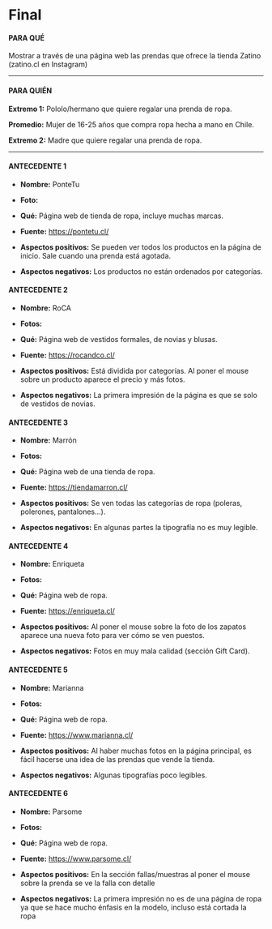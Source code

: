 # Final

#### PARA QUÉ

Mostrar a través de una página web las prendas que ofrece la tienda Zatino (zatino.cl en Instagram)

- - - - - - - - - - 

#### PARA QUIÉN

**Extremo 1:** Pololo/hermano que quiere regalar una prenda de ropa.

**Promedio:** Mujer de 16-25 años que compra ropa hecha a mano en Chile.

**Extremo 2:** Madre que quiere regalar una prenda de ropa.

- - - - - - - - - - 


#### ANTECEDENTE 1

- **Nombre:** PonteTu

- **Foto:**

- **Qué:** Página web de tienda de ropa, incluye muchas marcas.

- **Fuente:** https://pontetu.cl/

- **Aspectos positivos:** Se pueden ver todos los productos en la página de inicio. Sale cuando una prenda está agotada.

- **Aspectos negativos:** Los productos no están ordenados por categorías.



#### ANTECEDENTE 2

- **Nombre:** RoCA

- **Fotos:**

- **Qué:** Página web de vestidos formales, de novias y blusas.

- **Fuente:** https://rocandco.cl/

- **Aspectos positivos:** Está dividida por categorías. Al poner el mouse sobre un producto aparece el precio y más fotos.

- **Aspectos negativos:** La primera impresión de la página es que se solo de vestidos de novias.



#### ANTECEDENTE 3

- **Nombre:** Marrón

- **Fotos:**

- **Qué:** Página web de una tienda de ropa.

- **Fuente:** https://tiendamarron.cl/

- **Aspectos positivos:** Se ven todas las categorías de ropa (poleras, polerones, pantalones…).

- **Aspectos negativos:** En algunas partes la tipografía no es muy legible.



#### ANTECEDENTE 4

- **Nombre:** Enriqueta

- **Fotos:**

- **Qué:** Página web de ropa.

- **Fuente:** https://enriqueta.cl/

- **Aspectos positivos:** Al poner el mouse sobre la foto de los zapatos aparece una nueva foto para ver cómo se ven puestos. 

- **Aspectos negativos:** Fotos en muy mala calidad (sección Gift Card).



#### ANTECEDENTE 5

- **Nombre:** Marianna

- **Fotos:**

- **Qué:** Página web de ropa.

- **Fuente:** https://www.marianna.cl/

- **Aspectos positivos:** Al haber muchas fotos en la página principal, es fácil hacerse una idea de las prendas que vende la tienda. 

- **Aspectos negativos:** Algunas tipografías poco legibles.



#### ANTECEDENTE 6

- **Nombre:** Parsome

- **Fotos:**

- **Qué:** Página web de ropa.

- **Fuente:** https://www.parsome.cl/

- **Aspectos positivos:** En la sección fallas/muestras al poner el mouse sobre la prenda se ve la falla con detalle

- **Aspectos negativos:** La primera impresión no es de una página de ropa ya que se hace mucho énfasis en la modelo, incluso está cortada la ropa



